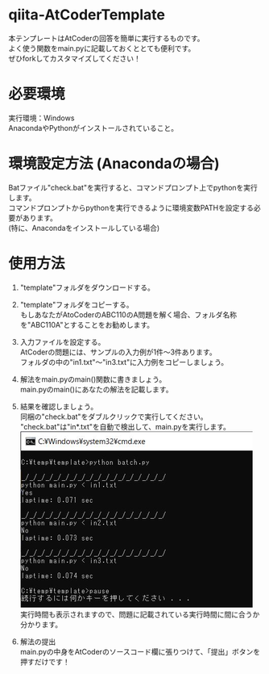 # qiita-AtCoderTemplate
本テンプレートはAtCoderの回答を簡単に実行するものです。  
よく使う関数をmain.pyに記載しておくととても便利です。  
ぜひforkしてカスタマイズしてください！

# 必要環境
実行環境：Windows  
AnacondaやPythonがインストールされていること。

# 環境設定方法 (Anacondaの場合)  
Batファイル"check.bat"を実行すると、コマンドプロンプト上でpythonを実行します。  
コマンドプロンプトからpythonを実行できるように環境変数PATHを設定する必要があります。  
(特に、Anacondaをインストールしている場合)

# 使用方法
1. "template"フォルダをダウンロードする。
2. "template"フォルダをコピーする。  
もしあなたがAtoCoderのABC110のA問題を解く場合、フォルダ名称を"ABC110A"とすることをお勧めします。

3. 入力ファイルを設定する。  
AtCoderの問題には、サンプルの入力例が1件～3件あります。  
フォルダの中の"in1.txt"～"in3.txt"に入力例をコピーしましょう。

4. 解法をmain.pyのmain()関数に書きましょう。  
main.pyのmain()にあなたの解法を記載します。

5. 結果を確認しましょう。  
同梱の"check.bat"をダブルクリックで実行してください。  
"check.bat"は"in*.txt"を自動で検出して、main.pyを実行します。  
![結果](https://github.com/marimoon/qiita-AtCoderTemplate/blob/main/img_readme/result.JPG)  
実行時間も表示されますので、問題に記載されている実行時間に間に合うか分かります。  

6. 解法の提出  
main.pyの中身をAtCoderのソースコード欄に張りつけて、「提出」ボタンを押すだけです！
